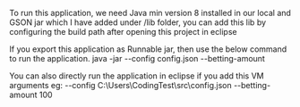 To run this application, we need Java min version 8 installed in our local and GSON jar which I have added under /lib folder, you can add this lib by configuring the build path after opening this project in eclipse

If you export this application as Runnable jar, then use the below command to run the application.
java -jar <your-jar-file> --config config.json --betting-amount <some-integer-value>

You can also directly run the application in eclipse if you add this VM arguments
eg:
--config C:\Users\CodingTest\src\config.json --betting-amount 100

